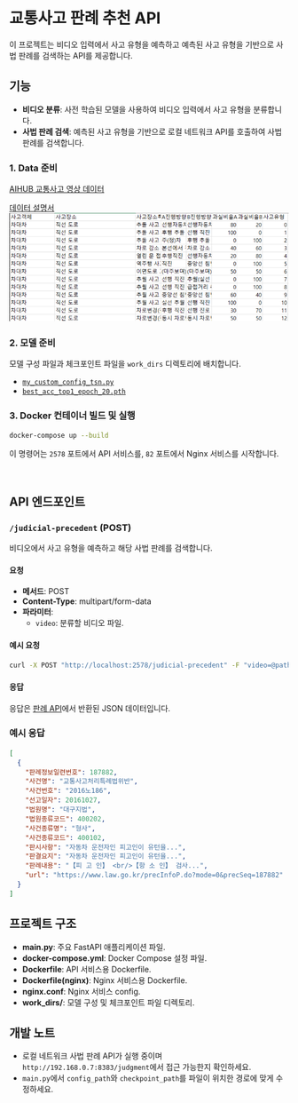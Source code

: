 # 교통사고 판례 추천 API

이 프로젝트는 비디오 입력에서 사고 유형을 예측하고 예측된 사고 유형을 기반으로 사법 판례를 검색하는 API를 제공합니다.

## 기능

- **비디오 분류**: 사전 학습된 모델을 사용하여 비디오 입력에서 사고 유형을 분류합니다.
- **사법 판례 검색**: 예측된 사고 유형을 기반으로 로컬 네트워크 API를 호출하여 사법 판례를 검색합니다.

### 1. Data 준비

[AIHUB 교통사고 영상 데이터](https://aihub.or.kr/aihubdata/data/view.do?currMenu=&topMenu=&aihubDataSe=data&dataSetSn=597)

[데이터 설명서](vscode-local:/c%3A/Users/mu070/OneDrive/Documents/%EC%B9%B4%EC%B9%B4%EC%98%A4%ED%86%A1%20%EB%B0%9B%EC%9D%80%20%ED%8C%8C%EC%9D%BC/%EA%B5%90%ED%86%B5%EC%82%AC%EA%B3%A0_%EC%98%81%EC%83%81_%EB%8D%B0%EC%9D%B4%ED%84%B0_%EB%8D%B0%EC%9D%B4%ED%84%B0%EC%84%A4%EB%AA%85%EC%84%9C.csv)
![alt text](image.png)

### 2. 모델 준비

모델 구성 파일과 체크포인트 파일을 `work_dirs` 디렉토리에 배치합니다.

- [`my_custom_config_tsn.py`](https://drive.google.com/file/d/1G0boPGOqMkOS__Ka1QtUPegbeOTH9o7W/view?usp=drive_link)
- [`best_acc_top1_epoch_20.pth`](https://drive.google.com/file/d/15FHjHs0ov2SoLl0Vhgz53GmqUqj6E7c7/view?usp=sharing)

### 3. Docker 컨테이너 빌드 및 실행

```bash
docker-compose up --build
```

이 명령어는 `2578` 포트에서 API 서비스를, `82` 포트에서 Nginx 서비스를 시작합니다.

<br/>

## API 엔드포인트

### `/judicial-precedent` (POST)

비디오에서 사고 유형을 예측하고 해당 사법 판례를 검색합니다.

#### 요청

- **메서드**: POST
- **Content-Type**: multipart/form-data
- **파라미터**:
  - `video`: 분류할 비디오 파일.

#### 예시 요청

```bash
curl -X POST "http://localhost:2578/judicial-precedent" -F "video=@path_to_your_video_file"
```

#### 응답

응답은 [판례 API](https://github.com/taeyoung1005/judgment-api)에서 반환된 JSON 데이터입니다.

### 예시 응답

```json
[
  {
    "판례정보일련번호": 187882,
    "사건명": "교통사고처리특례법위반",
    "사건번호": "2016노186",
    "선고일자": 20161027,
    "법원명": "대구지법",
    "법원종류코드": 400202,
    "사건종류명": "형사",
    "사건종류코드": 400102,
    "판시사항": "자동차 운전자인 피고인이 유턴을...",
    "판결요지": "자동차 운전자인 피고인이 유턴을...",
    "판례내용": "【피 고 인】 <br/>【항 소 인】 검사...",
    "url": "https://www.law.go.kr/precInfoP.do?mode=0&precSeq=187882"
  }
]
```

## 프로젝트 구조

- **main.py**: 주요 FastAPI 애플리케이션 파일.
- **docker-compose.yml**: Docker Compose 설정 파일.
- **Dockerfile**: API 서비스용 Dockerfile.
- **Dockerfile(nginx)**: Nginx 서비스용 Dockerfile.
- **nginx.conf**: Nginx 서비스 config.
- **work_dirs/**: 모델 구성 및 체크포인트 파일 디렉토리.

## 개발 노트

- 로컬 네트워크 사법 판례 API가 실행 중이며 `http://192.168.0.7:8383/judgment`에서 접근 가능한지 확인하세요.
- `main.py`에서 `config_path`와 `checkpoint_path`를 파일이 위치한 경로에 맞게 수정하세요.